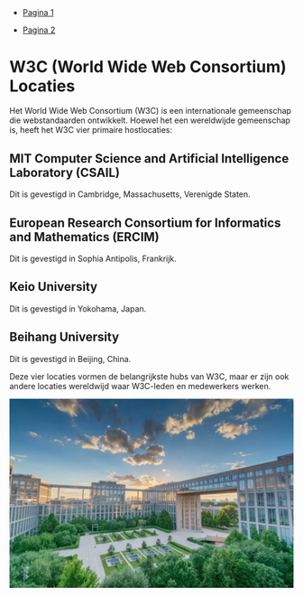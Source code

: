 ##
- [Pagina 1](index.md)

- [Pagina 2](pagina2.md)



# W3C (World Wide Web Consortium) Locaties

Het World Wide Web Consortium (W3C) is een internationale gemeenschap die webstandaarden ontwikkelt. Hoewel het een wereldwijde gemeenschap is, heeft het W3C vier primaire hostlocaties:

## MIT Computer Science and Artificial Intelligence Laboratory (CSAIL)
Dit is gevestigd in Cambridge, Massachusetts, Verenigde Staten.

## European Research Consortium for Informatics and Mathematics (ERCIM)
Dit is gevestigd in Sophia Antipolis, Frankrijk.

## Keio University
Dit is gevestigd in Yokohama, Japan.

## Beihang University
Dit is gevestigd in Beijing, China.

Deze vier locaties vormen de belangrijkste hubs van W3C, maar er zijn ook andere locaties wereldwijd waar W3C-leden en medewerkers werken.

![Alt text](uni.png)